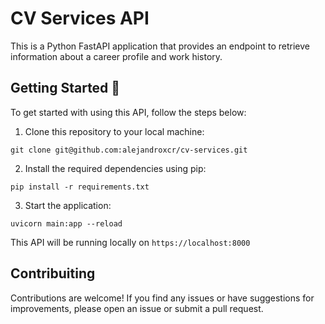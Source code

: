 # CV Services API

This is a Python FastAPI application that provides an endpoint to retrieve information about a career profile and work history.

## Getting Started :rocket:

To get started with using this API, follow the steps below:

1. Clone this repository to your local machine:

```
git clone git@github.com:alejandroxcr/cv-services.git
```

2. Install the required dependencies using pip:

```
pip install -r requirements.txt
```

3. Start the application:

```
uvicorn main:app --reload
```

This API will be running locally on `https://localhost:8000`

## Contribuiting

Contributions are welcome! If you find any issues or have suggestions for improvements, please open an issue or submit a pull request.
